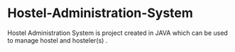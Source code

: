 # Hostel-Administration-System
Hostel Administration System is project created in JAVA which can be used to manage hostel and hosteler(s) .

